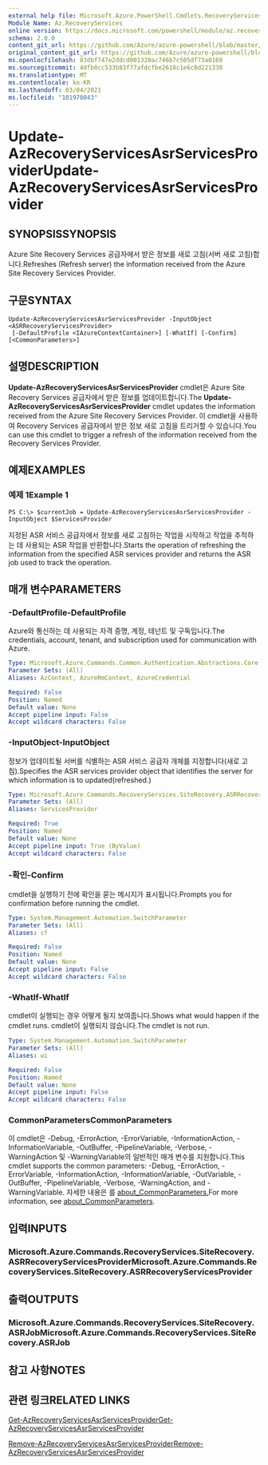 ```yaml
---
external help file: Microsoft.Azure.PowerShell.Cmdlets.RecoveryServices.SiteRecovery.dll-Help.xml
Module Name: Az.RecoveryServices
online version: https://docs.microsoft.com/powershell/module/az.recoveryservices/update-azrecoveryservicesasrservicesprovider
schema: 2.0.0
content_git_url: https://github.com/Azure/azure-powershell/blob/master/src/RecoveryServices/RecoveryServices/help/Update-AzRecoveryServicesAsrServicesProvider.md
original_content_git_url: https://github.com/Azure/azure-powershell/blob/master/src/RecoveryServices/RecoveryServices/help/Update-AzRecoveryServicesAsrServicesProvider.md
ms.openlocfilehash: 83dbf747e2ddcd001320ac746b7c505df73a8169
ms.sourcegitcommit: 4dfb0cc533b83f77afdcfbe2618c1e6c8d221330
ms.translationtype: MT
ms.contentlocale: ko-KR
ms.lasthandoff: 03/04/2021
ms.locfileid: "101970043"
---
```

# <span data-ttu-id="7b8c9-101">Update-AzRecoveryServicesAsrServicesProvider</span><span class="sxs-lookup"><span data-stu-id="7b8c9-101">Update-AzRecoveryServicesAsrServicesProvider</span></span>

## <span data-ttu-id="7b8c9-102">SYNOPSIS</span><span class="sxs-lookup"><span data-stu-id="7b8c9-102">SYNOPSIS</span></span>
<span data-ttu-id="7b8c9-103">Azure Site Recovery Services 공급자에서 받은 정보를 새로 고침(서버 새로 고침)합니다.</span><span class="sxs-lookup"><span data-stu-id="7b8c9-103">Refreshes (Refresh server) the information received from the Azure Site Recovery Services Provider.</span></span>

## <span data-ttu-id="7b8c9-104">구문</span><span class="sxs-lookup"><span data-stu-id="7b8c9-104">SYNTAX</span></span>

```
Update-AzRecoveryServicesAsrServicesProvider -InputObject <ASRRecoveryServicesProvider>
 [-DefaultProfile <IAzureContextContainer>] [-WhatIf] [-Confirm] [<CommonParameters>]
```

## <span data-ttu-id="7b8c9-105">설명</span><span class="sxs-lookup"><span data-stu-id="7b8c9-105">DESCRIPTION</span></span>
<span data-ttu-id="7b8c9-106">**Update-AzRecoveryServicesAsrServicesProvider** cmdlet은 Azure Site Recovery Services 공급자에서 받은 정보를 업데이트합니다.</span><span class="sxs-lookup"><span data-stu-id="7b8c9-106">The **Update-AzRecoveryServicesAsrServicesProvider** cmdlet updates the information received from the Azure Site Recovery Services Provider.</span></span> <span data-ttu-id="7b8c9-107">이 cmdlet을 사용하여 Recovery Services 공급자에서 받은 정보 새로 고침을 트리거할 수 있습니다.</span><span class="sxs-lookup"><span data-stu-id="7b8c9-107">You can use this cmdlet to trigger a refresh of the information received from the Recovery Services Provider.</span></span>

## <span data-ttu-id="7b8c9-108">예제</span><span class="sxs-lookup"><span data-stu-id="7b8c9-108">EXAMPLES</span></span>

### <span data-ttu-id="7b8c9-109">예제 1</span><span class="sxs-lookup"><span data-stu-id="7b8c9-109">Example 1</span></span>
```
PS C:\> $currentJob = Update-AzRecoveryServicesAsrServicesProvider -InputObject $ServicesProvider
```

<span data-ttu-id="7b8c9-110">지정된 ASR 서비스 공급자에서 정보를 새로 고침하는 작업을 시작하고 작업을 추적하는 데 사용되는 ASR 작업을 반환합니다.</span><span class="sxs-lookup"><span data-stu-id="7b8c9-110">Starts the operation of refreshing the information from the specified ASR services provider and returns the ASR job used to track the operation.</span></span>

## <span data-ttu-id="7b8c9-111">매개 변수</span><span class="sxs-lookup"><span data-stu-id="7b8c9-111">PARAMETERS</span></span>

### <span data-ttu-id="7b8c9-112">-DefaultProfile</span><span class="sxs-lookup"><span data-stu-id="7b8c9-112">-DefaultProfile</span></span>
<span data-ttu-id="7b8c9-113">Azure와 통신하는 데 사용되는 자격 증명, 계정, 테넌트 및 구독입니다.</span><span class="sxs-lookup"><span data-stu-id="7b8c9-113">The credentials, account, tenant, and subscription used for communication with Azure.</span></span>


```yaml
Type: Microsoft.Azure.Commands.Common.Authentication.Abstractions.Core.IAzureContextContainer
Parameter Sets: (All)
Aliases: AzContext, AzureRmContext, AzureCredential

Required: False
Position: Named
Default value: None
Accept pipeline input: False
Accept wildcard characters: False
```

### <span data-ttu-id="7b8c9-114">-InputObject</span><span class="sxs-lookup"><span data-stu-id="7b8c9-114">-InputObject</span></span>
<span data-ttu-id="7b8c9-115">정보가 업데이트될 서버를 식별하는 ASR 서비스 공급자 개체를 지정합니다(새로 고침).</span><span class="sxs-lookup"><span data-stu-id="7b8c9-115">Specifies the ASR services provider object that identifies the server for which information is to updated(refreshed.)</span></span>

```yaml
Type: Microsoft.Azure.Commands.RecoveryServices.SiteRecovery.ASRRecoveryServicesProvider
Parameter Sets: (All)
Aliases: ServicesProvider

Required: True
Position: Named
Default value: None
Accept pipeline input: True (ByValue)
Accept wildcard characters: False
```

### <span data-ttu-id="7b8c9-116">-확인</span><span class="sxs-lookup"><span data-stu-id="7b8c9-116">-Confirm</span></span>
<span data-ttu-id="7b8c9-117">cmdlet을 실행하기 전에 확인을 묻는 메시지가 표시됩니다.</span><span class="sxs-lookup"><span data-stu-id="7b8c9-117">Prompts you for confirmation before running the cmdlet.</span></span>

```yaml
Type: System.Management.Automation.SwitchParameter
Parameter Sets: (All)
Aliases: cf

Required: False
Position: Named
Default value: None
Accept pipeline input: False
Accept wildcard characters: False
```

### <span data-ttu-id="7b8c9-118">-WhatIf</span><span class="sxs-lookup"><span data-stu-id="7b8c9-118">-WhatIf</span></span>
<span data-ttu-id="7b8c9-119">cmdlet이 실행되는 경우 어떻게 될지 보여줍니다.</span><span class="sxs-lookup"><span data-stu-id="7b8c9-119">Shows what would happen if the cmdlet runs.</span></span> <span data-ttu-id="7b8c9-120">cmdlet이 실행되지 않습니다.</span><span class="sxs-lookup"><span data-stu-id="7b8c9-120">The cmdlet is not run.</span></span>

```yaml
Type: System.Management.Automation.SwitchParameter
Parameter Sets: (All)
Aliases: wi

Required: False
Position: Named
Default value: None
Accept pipeline input: False
Accept wildcard characters: False
```

### <span data-ttu-id="7b8c9-121">CommonParameters</span><span class="sxs-lookup"><span data-stu-id="7b8c9-121">CommonParameters</span></span>
<span data-ttu-id="7b8c9-122">이 cmdlet은 -Debug, -ErrorAction, -ErrorVariable, -InformationAction, -InformationVariable, -OutBuffer, -PipelineVariable, -Verbose, -WarningAction 및 -WarningVariable의 일반적인 매개 변수를 지원합니다.</span><span class="sxs-lookup"><span data-stu-id="7b8c9-122">This cmdlet supports the common parameters: -Debug, -ErrorAction, -ErrorVariable, -InformationAction, -InformationVariable, -OutVariable, -OutBuffer, -PipelineVariable, -Verbose, -WarningAction, and -WarningVariable.</span></span> <span data-ttu-id="7b8c9-123">자세한 내용은 를 [about_CommonParameters.](http://go.microsoft.com/fwlink/?LinkID=113216)</span><span class="sxs-lookup"><span data-stu-id="7b8c9-123">For more information, see [about_CommonParameters](http://go.microsoft.com/fwlink/?LinkID=113216).</span></span>

## <span data-ttu-id="7b8c9-124">입력</span><span class="sxs-lookup"><span data-stu-id="7b8c9-124">INPUTS</span></span>

### <span data-ttu-id="7b8c9-125">Microsoft.Azure.Commands.RecoveryServices.SiteRecovery.ASRRecoveryServicesProvider</span><span class="sxs-lookup"><span data-stu-id="7b8c9-125">Microsoft.Azure.Commands.RecoveryServices.SiteRecovery.ASRRecoveryServicesProvider</span></span>

## <span data-ttu-id="7b8c9-126">출력</span><span class="sxs-lookup"><span data-stu-id="7b8c9-126">OUTPUTS</span></span>

### <span data-ttu-id="7b8c9-127">Microsoft.Azure.Commands.RecoveryServices.SiteRecovery.ASRJob</span><span class="sxs-lookup"><span data-stu-id="7b8c9-127">Microsoft.Azure.Commands.RecoveryServices.SiteRecovery.ASRJob</span></span>

## <span data-ttu-id="7b8c9-128">참고 사항</span><span class="sxs-lookup"><span data-stu-id="7b8c9-128">NOTES</span></span>

## <span data-ttu-id="7b8c9-129">관련 링크</span><span class="sxs-lookup"><span data-stu-id="7b8c9-129">RELATED LINKS</span></span>

[<span data-ttu-id="7b8c9-130">Get-AzRecoveryServicesAsrServicesProvider</span><span class="sxs-lookup"><span data-stu-id="7b8c9-130">Get-AzRecoveryServicesAsrServicesProvider</span></span>](./Get-AzRecoveryServicesAsrServicesProvider.md)

[<span data-ttu-id="7b8c9-131">Remove-AzRecoveryServicesAsrServicesProvider</span><span class="sxs-lookup"><span data-stu-id="7b8c9-131">Remove-AzRecoveryServicesAsrServicesProvider</span></span>](./Remove-AzRecoveryServicesAsrServicesProvider.md)
